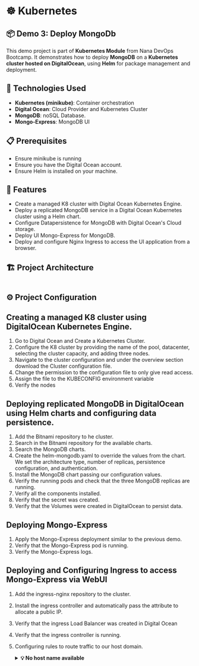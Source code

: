 # ☸️ Kubernetes
## 📦 Demo 3: Deploy MongoDb
This demo project is part of **Kubernetes Module** from Nana DevOps Bootcamp. It demonstrates how to deploy **MongoDB** on a **Kubernetes cluster hosted on DigitalOcean**, using **Helm** for package management and deployment.

## 🚀 Technologies Used
- **Kubernetes (minikube)**: Container orchestration
- **Digital Ocean**: Cloud Provider and Kubernetes Cluster
- **MongoDB**: noSQL Database.
- **Mongo-Express**: MongoDB UI 
  
## 📋 Prerequisites
- Ensure minikube is running
- Ensure you have the Digital Ocean account.
- Ensure Helm is installed on your machine.

## 🎯 Features

- Create a managed K8 cluster with Digital Ocean Kubernetes Engine.
- Deploy a replicated MongoDB service in a Digital Ocean Kubernetes cluster using a Helm chart.
- Configure Datapersistence for MongoDB with Digital Ocean's Cloud storage.
- Deploy UI Mongo-Express for MongoDB.
- Deploy and configure Nginx Ingress to access the UI application from a browser. 

## 🏗 Project Architecture

<img src=""/>

## ⚙️ Project Configuration

## Creating a managed K8 cluster using DigitalOcean Kubernetes Engine.
1. Go to Digital Ocean and Create a Kubernetes Cluster.
2. Configure the K8 cluster by providing the name of the pool, datacenter, selecting the cluster capacity, and adding three nodes.
3. Navigate to the cluster configuration and under the overview section download the Cluster configuration file.
4. Change the permission to the configuration file to only give read access.
5. Assign the file to the KUBECONFIG environment variable
6. Verify the nodes

## Deploying replicated MongoDB in DigitalOcean using Helm charts and configuring data persistence. 
1. Add the Bitnami repository to he cluster.
2. Search in the Bitnami repository for the available charts.
3. Search the MongoDB charts.
4. Create the helm-mongodb.yaml to override the values from the chart. We set the architecture type, number of replicas, persistence configuration, and authentication.
5. Install the MongoDB chart passing our configuration values.
6. Verify the running pods and check that the three MongoDB replicas are running.
7. Verify all the components installed.
8. Verify that the secret was created.
9. Verify that the Volumes were created in DigitalOcean to persist data.

## Deploying Mongo-Express
1. Apply the Mongo-Express deployment similar to the previous demo.
2. Verify that the Mongo-Express pod is running.
3. Verify the Mongo-Express logs.


## Deploying and Configuring Ingress to access Mongo-Express via WebUI
1. Add the ingress-nginx repository to the cluster.
2. Install the ingress controller and automatically pass the attribute to allocate a public IP.
3. Verify that the ingress Load Balancer was created in Digital Ocean
4. Verify that the ingress controller is running.
5. Configuring rules to route traffic to our host domain.

    <details><summary><strong> 💡 No host name available  </strong></summary>
     As we are using Digital Ocean, this cloud provider does not provide a hostname; therefore, we must use a fake host to complete the ingress.yaml file.
     To do this, modify the /etc/hosts using vim editor and add the mapping between the public ip address and the fake host as follows:
     ```bash
     vim /etc/hosts
  
     165.227.253.30 mongo.local
     ```
  </details>
